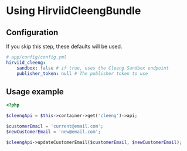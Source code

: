 Using HirviidCleengBundle
=========================

## Configuration

If you skip this step, these defaults will be used.

```yaml
# app/config/config.yml
hirviid_cleeng:
    sandbox: false # if true, uses the Cleeng Sandbox endpoint
    publisher_token: null # The publisher token to use
```

## Usage example

```php
<?php

$cleengApi = $this->container->get('cleeng')->api;

$customerEmail = 'current@email.com';
$newCustomerEmail = 'new@email.com';

$cleengApi->updateCustomerEmail($customerEmail, $newCustomerEmail);
```